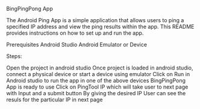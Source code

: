 BingPingPong App

The Android Ping App is a simple application that allows users to ping a specified IP address and view the ping results within the app. This README provides instructions on how to set up and run the app.

Prerequisites Android Studio Android Emulator or Device

Steps:

Open the project in android studio
Once project is loaded in android studio, connect a physical device or start a device using emulator
Click on Run in Android studio to run the app in one of the above devices
BingPingPong App is ready to use
Click on PingTool IP which will take user to next page with Input and a submit button
By giving the desired IP User can see the resuls for the particular IP in next page
